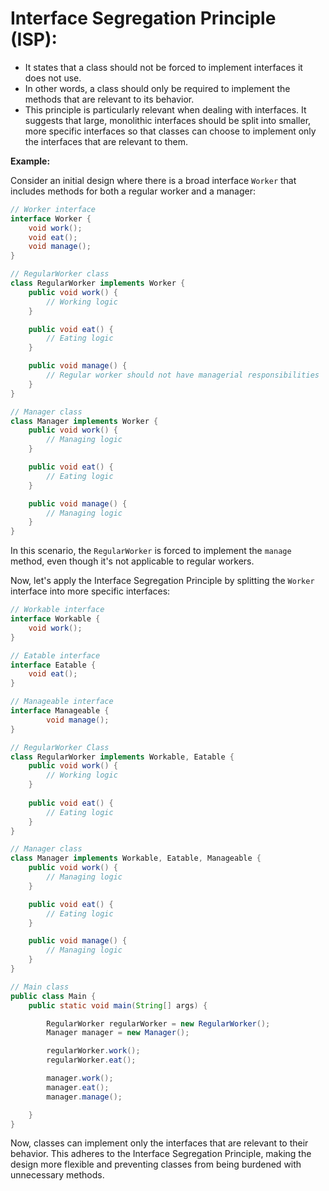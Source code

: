 # Interface Segregation Principle (ISP):

- It states that a class should not be forced to implement interfaces it does not use. 
- In other words, a class should only be required to implement the methods that are relevant to its behavior.
- This principle is particularly relevant when dealing with interfaces. It suggests that large, monolithic interfaces should be split into smaller, more specific interfaces so that classes can choose to implement only the interfaces that are relevant to them.


**Example:**

Consider an initial design where there is a broad interface `Worker` that includes methods for both a regular worker and a manager:

```java
// Worker interface
interface Worker {
    void work();
    void eat();
    void manage();
}

// RegularWorker class
class RegularWorker implements Worker {
    public void work() {
        // Working logic
    }

    public void eat() {
        // Eating logic
    }

    public void manage() {
        // Regular worker should not have managerial responsibilities
    }
}

// Manager class
class Manager implements Worker {
    public void work() {
        // Managing logic
    }

    public void eat() {
        // Eating logic
    }

    public void manage() {
        // Managing logic
    }
}
```

In this scenario, the `RegularWorker` is forced to implement the `manage` method, even though it's not applicable to regular workers.

Now, let's apply the Interface Segregation Principle by splitting the `Worker` interface into more specific interfaces:

```java
// Workable interface
interface Workable {
    void work();
}

// Eatable interface
interface Eatable {
    void eat();
}

// Manageable interface
interface Manageable {
        void manage();
}

// RegularWorker Class
class RegularWorker implements Workable, Eatable {    
    public void work() {        
        // Working logic    
    }  
      
    public void eat() {        
        // Eating logic    
    }
}

// Manager class
class Manager implements Workable, Eatable, Manageable {    
    public void work() {        
        // Managing logic    
    }

    public void eat() {        
        // Eating logic    
    }

    public void manage() {        
        // Managing logic    
    }
}

// Main class
public class Main {
    public static void main(String[] args) {

        RegularWorker regularWorker = new RegularWorker();
        Manager manager = new Manager();

        regularWorker.work();
        regularWorker.eat();

        manager.work();
        manager.eat();
        manager.manage();

    }
}
```

Now, classes can implement only the interfaces that are relevant to their behavior. This adheres to the Interface Segregation Principle, making the design more flexible and preventing classes from being burdened with unnecessary methods.